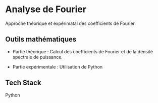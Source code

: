 
# Analyse de Fourier

Approche théorique et expérimatal des coefficients de Fourier. 


## Outils mathématiques

-  Partie théorique : Calcul des coefficients de Fourier et de la densité spectrale de puissance. 

- Partie expérimentale : Utilisation de Python




## Tech Stack

Python

